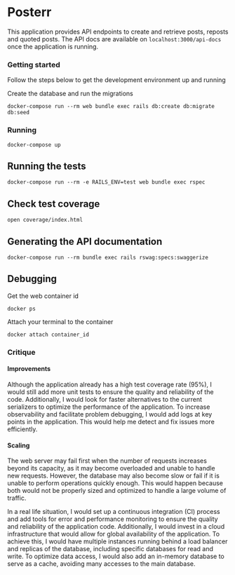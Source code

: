 # Posterr

This application provides API endpoints to create and retrieve posts, reposts and quoted posts. 
The API docs are available on `localhost:3000/api-docs` once the application is running.

### Getting started

Follow the steps below to get the development environment up and running

Create the database and run the migrations

```
docker-compose run --rm web bundle exec rails db:create db:migrate db:seed
```

### Running
```
docker-compose up
```

## Running the tests
```
docker-compose run --rm -e RAILS_ENV=test web bundle exec rspec
```

## Check test coverage
```
open coverage/index.html
```

## Generating the API documentation
```
docker-compose run --rm bundle exec rails rswag:specs:swaggerize
```

## Debugging

Get the web container id

```
docker ps
```

Attach your terminal to the container

```
docker attach container_id
```

### Critique

#### Improvements

Although the application already has a high test coverage rate (95%), I would still add more unit tests to ensure the quality and reliability of the code.
Additionally, I would look for faster alternatives to the current serializers to optimize the performance of the application.
To increase observability and facilitate problem debugging, I would add logs at key points in the application. This would help me detect and fix issues more efficiently.

#### Scaling

The web server may fail first when the number of requests increases beyond its capacity, as it may become overloaded and unable to handle new requests. However, the database may also become slow or fail if it is unable to perform operations quickly enough. This would happen because both would not be properly sized and optimized to handle a large volume of traffic.

In a real life situation, I would set up a continuous integration (CI) process and add tools for error and performance monitoring to ensure the quality and reliability of the application code.
Additionally, I would invest in a cloud infrastructure that would allow for global availability of the application. To achieve this, I would have multiple instances running behind a load balancer and replicas of the database, including specific databases for read and write.
To optimize data access, I would also add an in-memory database to serve as a cache, avoiding many accesses to the main database.
